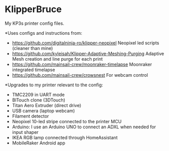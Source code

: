 # KlipperBruce
My KP3s printer config files.

*Uses configs and instructions from:

- https://github.com/digitalninja-ro/klipper-neopixel Neopixel led scripts (cleaner than mine)
- https://github.com/kyleisah/Klipper-Adaptive-Meshing-Purging Adaptive Mesh creation and line purge for each print
- https://github.com/mainsail-crew/moonraker-timelapse Moonraker integrated timelapse
- https://github.com/mainsail-crew/crowsnest For webcam control

*Upgrades to my printer relevant to the config:

- TMC2209 in UART mode
- BlTouch clone (3DTouch)
- Titan Aero Extruder (direct drive)
- USB camera (laptop webcam)
- Filament detector
- Neopixel 10-led stripe connected to the printer MCU
- Arduino: I use an Arduino UNO to connect an ADXL when needed for input shaper
- IKEA RGB lamp connected through HomeAssistant
- MobileRaker Android app

